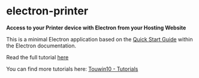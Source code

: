 # electron-printer

**Access to your Printer device with Electron from your Hosting Website**

This is a minimal Electron application based on the [Quick Start Guide](https://electronjs.org/docs/tutorial/quick-start) within the Electron documentation.

Read the full tutorial [here](https://touwin10.com/tutorials/CPcvNFpy7coM5QpRGjyZ/access-to-your-printer-device-with-electron-from-your-hosting-website)


You can find more tutorials here: [Touwin10 - Tutorials](https://touwin10.com/tutorials)

